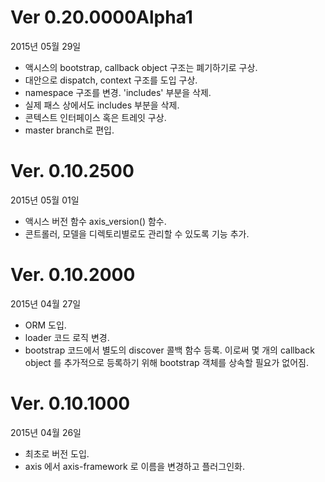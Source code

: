 # Ver 0.20.0000Alpha1
2015년 05월 29일
* 액시스의 bootstrap, callback object 구조는 폐기하기로 구상.
* 대안으로 dispatch, context 구조를 도입 구상.
* namespace 구조를 변경. 'includes' 부분을 삭제.
* 실제 패스 상에서도 includes 부분을 삭제.
* 콘텍스트 인터페이스 혹은 트레잇 구상.
* master branch로 편입. 

# Ver. 0.10.2500
2015년 05월 01일

* 액시스 버전 함수 axis_version() 함수.
* 콘트롤러, 모델을 디렉토리별로도 관리할 수 있도록 기능 추가.

# Ver. 0.10.2000
2015년 04월 27일

- ORM 도입.
- loader 코드 로직 변경.
- bootstrap 코드에서 별도의 discover 콜백 함수 등록. 이로써 몇 개의 callback object 를 추가적으로 등록하기 위해 bootstrap 객체를 상속할 필요가 없어짐.

# Ver. 0.10.1000
2015년 04월 26일

- 최초로 버전 도입.
- axis 에서 axis-framework 로 이름을 변경하고 플러그인화.
